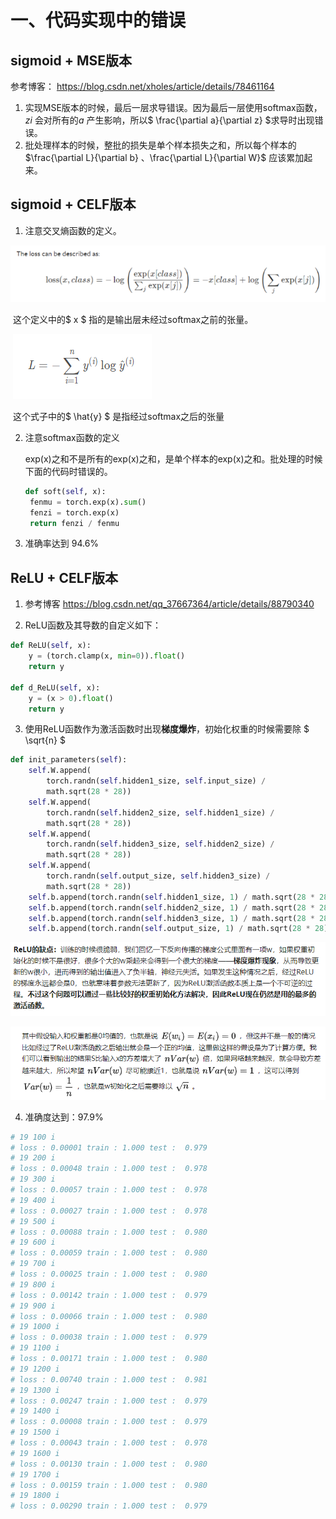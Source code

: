 # 一、代码实现中的错误

## sigmoid + MSE版本

参考博客： https://blog.csdn.net/xholes/article/details/78461164

1. 实现MSE版本的时候，最后一层求导错误。因为最后一层使用softmax函数，$z{i}$ 会对所有的$a$ 产生影响，所以$ \frac{\partial a}{\partial z} $求导时出现错误。
2. 批处理样本的时候，整批的损失是单个样本损失之和，所以每个样本的$\frac{\partial L}{\partial b} 、\frac{\partial L}{\partial W}$ 应该累加起来。

## sigmoid + CELF版本

1. 注意交叉熵函数的定义。

![CELF1](figure\CELF1.png)

​		这个定义中的$ x $ 指的是输出层未经过softmax之前的张量。

​		![CELF2](figure\CELF2.png)

​		这个式子中的$ \hat{y} $ 是指经过softmax之后的张量

2. 注意softmax函数的定义

   exp(x)之和不是所有的exp(x)之和，是单个样本的exp(x)之和。批处理的时候下面的代码时错误的。

   ```python
   def soft(self, x):
   	fenmu = torch.exp(x).sum()
   	fenzi = torch.exp(x)
   	return fenzi / fenmu
   ```

3. 准确率达到 94.6%

## ReLU + CELF版本

1. 参考博客 https://blog.csdn.net/qq_37667364/article/details/88790340

2. ReLU函数及其导数的自定义如下：

```python
def ReLU(self, x):
	y = (torch.clamp(x, min=0)).float()
    return y

def d_ReLU(self, x):
	y = (x > 0).float()
    return y
```

3. 使用ReLU函数作为激活函数时出现**梯度爆炸**，初始化权重的时候需要除 $ \sqrt{n} $

```python
def init_parameters(self): 
    self.W.append(
        torch.randn(self.hidden1_size, self.input_size) /
        math.sqrt(28 * 28))
    self.W.append(
        torch.randn(self.hidden2_size, self.hidden1_size) /
        math.sqrt(28 * 28))
    self.W.append(
        torch.randn(self.hidden3_size, self.hidden2_size) /
        math.sqrt(28 * 28))
    self.W.append(
        torch.randn(self.output_size, self.hidden3_size) /
        math.sqrt(28 * 28))
    self.b.append(torch.randn(self.hidden1_size, 1) / math.sqrt(28 * 28))
    self.b.append(torch.randn(self.hidden2_size, 1) / math.sqrt(28 * 28))
    self.b.append(torch.randn(self.hidden3_size, 1) / math.sqrt(28 * 28))
    self.b.append(torch.randn(self.output_size, 1) / math.sqrt(28 * 28))
```

![ReLU缺点](figure/ReLU缺点.png)



![梯度爆炸](figure/梯度爆炸.png)

4. 准确度达到：97.9%

```python
# 19 100 i
# loss : 0.00001 train : 1.000 test :  0.979
# 19 200 i
# loss : 0.00048 train : 1.000 test :  0.978
# 19 300 i
# loss : 0.00057 train : 1.000 test :  0.978
# 19 400 i
# loss : 0.00027 train : 1.000 test :  0.978
# 19 500 i
# loss : 0.00088 train : 1.000 test :  0.980
# 19 600 i
# loss : 0.00059 train : 1.000 test :  0.980
# 19 700 i
# loss : 0.00025 train : 1.000 test :  0.980
# 19 800 i
# loss : 0.00142 train : 1.000 test :  0.979
# 19 900 i
# loss : 0.00066 train : 1.000 test :  0.980
# 19 1000 i
# loss : 0.00038 train : 1.000 test :  0.979
# 19 1100 i
# loss : 0.00171 train : 1.000 test :  0.980
# 19 1200 i
# loss : 0.00740 train : 1.000 test :  0.981
# 19 1300 i
# loss : 0.00247 train : 1.000 test :  0.979
# 19 1400 i
# loss : 0.00008 train : 1.000 test :  0.979
# 19 1500 i
# loss : 0.00043 train : 1.000 test :  0.978
# 19 1600 i
# loss : 0.00130 train : 1.000 test :  0.980
# 19 1700 i
# loss : 0.00159 train : 1.000 test :  0.980
# 19 1800 i
# loss : 0.00290 train : 1.000 test :  0.979
```

